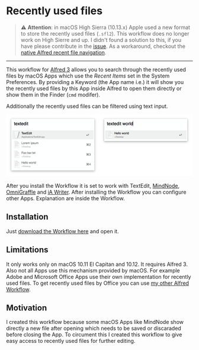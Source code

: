 # Recently used files

> :warning: **Attention**: in macOS High Sierra (10.13.x) Apple used a new format to store the recently used files (`.sfl2`). This workflow does no longer work on High Sierre and up. I didn't found a solution to this, if you have please contribute in the [issue](https://github.com/stroebjo/alfred-recent/issues/1). As a workaround, checkout the [native Alfred recent file navigation](https://www.alfredapp.com/help/features/file-search/#recent-docs). 

---

This workflow for [Alfred 3](https://www.alfredapp.com/) allows you to search through the recently used files by macOS Apps which use the _Recent Items_ set in the System Preferences.
By providing a Keyword (the App name i.e.) it will show you the recently used files by this App inside Alfred to open them directly or show them in the Finder (`cmd` modifer).

Additionally the recently used files can be filtered using text input.

![Preview of textedit](docs/alfred-recent.png)

After you install the Workflow it is set to work with TextEdit, [MindNode](https://mindnode.com/), [OmniGraffle](https://www.omnigroup.com/omnigraffle) and [iA Writer](https://ia.net/writer). After installing the Workflow you can configure other Apps. Explanation are inside the Workflow.


## Installation

Just [download the Workflow here](https://github.com/stroebjo/alfred-recent/releases) and open it.


## Limitations

It only works only on macOS 10.11 El Capitan and 10.12. It requires Alfred 3. Also not all Apps use this mechanism provided by macOS. For example Adobe and Microsoft Office Apps use their own implementation for recently used files. To get recently used files by Office you can use [my other Alfred Workflow](https://github.com/stroebjo/alfred-recent-office).


## Motivation

I created this workflow because some macOS Apps like MindNode show directly a new file after opening which needs to be saved or discaraded before closing the App. To circument this I created this workflow to give easy access to recently used files for further editing.

